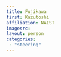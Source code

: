 ```yaml
---
title: Fujikawa
first: Kazutoshi
affiliation: NAIST
imagesrc: 
layout: person
categories:
 - "steering"
---
```


